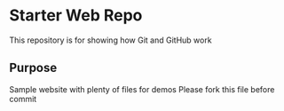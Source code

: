 # Starter Web Repo

This repository is for showing how Git and GitHub work

## Purpose

Sample website with plenty of files for demos  Please fork this file before commit

